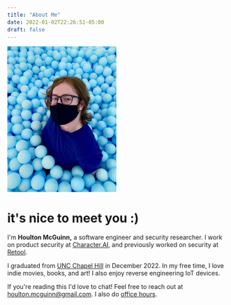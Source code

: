 ```yaml
---
title: "About Me"
date: 2022-01-02T22:26:51-05:00
draft: false
---
```


![me](/img/me-scaled.jpg)

# it's nice to meet you :)

I'm **Houlton McGuinn,** a software engineer and security researcher. I work on product security at [Character.AI](https://character.ai/), and previously worked on security at [Retool](https://retool.com).

I graduated from [UNC Chapel Hill](https://www.cs.unc.edu) in December 2022. In my free time, I love indie movies, books, and art! I also enjoy reverse engineering IoT devices.

If you're reading this I'd love to chat! Feel free to reach out at houlton.mcguinn@gmail.com. I also do [office hours](posts/office-hours).
